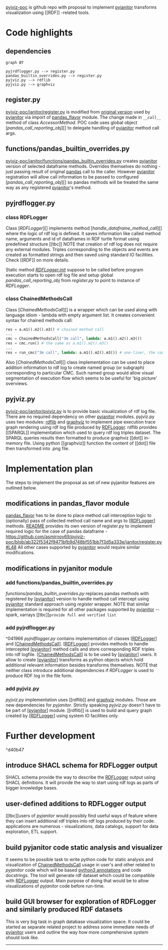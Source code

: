 [pyjviz-poc][] is github repo with proposal to implement [pyjanitor][] transforms visualization using [[RDF]] -related tools.

# Code highlights

## dependencies

```mermaid
graph BT

pyjrdflogger.py --> register.py
pandas_builtin_overrides.py --> register.py
pyjviz.py --> rdflib
pyjviz.py --> graphviz
```

## register.py
[pyjviz-poc/janitor/register.py](https://github.com/asmirnov69/pyjviz-poc/blob/main/janitor/register.py) is modified from [original version](https://github.com/Zsailer/pandas_flavor/blob/master/pandas_flavor/register.py) used by [pyjanitor][] via import of [pandas_flavor][] module. The change made in *`__call__`*  method of class *AccessorMethod*. POC code uses global object [*pandas_call_reporting_obj*][] to delegate handling of [pyjanitor][] method call args.

## functions/pandas_builtin_overrides.py
[pyjviz-poc/janitor/functions/pandas_builtin_overrides.py](https://github.com/asmirnov69/pyjviz-poc/blob/main/janitor/functions/pandas_builtin_overrides.py) creates [pyjanitor][] version of selected dataframe methods. Overrides themselves do nothing - just passing result of original [pandas][] call to the caller. However [pyjanitor][] registration will allow call information to be passed to configured [*pandas_call_reporting_obj*][] so pandas methods will be treated the same way as any registered [pyjanitor][]'s method.

## pyjrdflogger.py

### class RDFLogger
Class [*RDFLogger*][] implements method [*handle_dataframe_method_call*][] where the logic of rdf log is defined. It saves information like called method name, arguments and id of dataframes in RDF turtle format using predefined structure [[tbc]] 
NOTE that creation of rdf log does not require any external modules. Triples corresponding to the objects and events are created as formatted strings and then saved using standard IO facilities. Check [[RDF]] on more details.

Static method [*RDFLogger.init*](https://github.com/asmirnov69/pyjviz-poc/blob/29f16f1ae39ac6e6d5338bb424781681b3572a1a/janitor/pyjrdflogger.py#L48) suppose to be called before program execution starts to open rdf log file and setup global *pandas_call_reporting_obj* from *register.py* to point to instance of *RDFLogger*. 

### class ChainedMethodsCall
Class [*ChainedMethodsCall*][] is a wrapper which can be used along with language idiom - lambda with empty argument list. It creates convenient syntax for chained methods call:

```python
res = a.m1().m2().m3() # chained method call
...
cmc = ChainedMethodsCall("3m call", lambda: a.m1().m2().m3())
res = cmc.run() # the same as a.m1().m2().m3()
...
res = run_cmc("3m call", lambda: a.m1().m2().m3()) # one-liner, the same actions as above
```

Also [*ChainedMethodsCall*][] class implementation can be used to place addition information to rdf log to create named group (or subgraph) corresponding to particular CMC. Such named group would allow visual segmentation of execution flow which seems to be useful for 'big picture' overviews.

## pyjviz.py
[pyjviz-poc/janitor/pyjviz.py](https://github.com/asmirnov69/pyjviz-poc/blob/main/janitor/pyjviz.py) is to provide basic visualization of rdf log file. There are no required dependency on other [pyjanitor][] modules. pyjviz.py uses two modules: [rdflib](https://rdflib.readthedocs.io/en/stable/) and [graphviz](https://github.com/xflr6/graphviz) to implement pipe execution trace graph rendering using rdf log file produced by [RDFLogger](https://github.com/asmirnov69/pyjviz-poc/blob/main/janitor/pyjrdflogger.py). rdflib provides [[SPARQL]] implementation which used to query rdf log triples dataset. The SPARQL queries results then formatted to produce graphviz [[dot]] in-memory file. Using python [[graphviz]] function the content of [[dot]] file then transformed into .png file.

# Implementation plan

The steps to implement the proposal as set of new pyjanitor features are outlined below.

## modifications in pandas_flavor module

[pandas_flavor](pandas_flavor.md) has to be done to place method call interception logic to (optionally) pass of collected method call name and args to [[RDFLogger]] methods. [README](README.md) provides its own version of register.py to implement required logic for the case of pandas dataframe - https://github.com/asmirnov69/pyjviz-poc/blob/ab322f5342f9471bfb9d748bf551bb7f3d5a333e/janitor/register.py#L48
All other cases supported by [pyjanitor](pyjanitor.md) would require similar modifications.

## modifications in pyjanitor module

### add functions/pandas_builtin_overrides.py
*functions/pandas_builtin_overrides.py* replaces pandas methods with registered by [[pyjanitor]] version to handle method call intercept using [pyjanitor](pyjanitor.md) standard approach using *register* wrapper.
NOTE that similar implementation is required for all other packages supported by [pyjanitor](pyjanitor.md) -- spark, xarrays [[tbc]]`provide full and verified list`

### add pyjrdflogger.py 
^041966
*pyjrdflogger.py* contains implementation of classes [[RDFLogger]] and [[ChainedMethodsCall]]. 
[[RDFLogger]] provides methods to handle intercepted [[pyjanitor]] method calls and store corresponding RDF triples into rdf logfile.
[[ChainedMethodsCall]] is to be used by [[pyjanitor]] users. It allow to create [[pyjanitor]] transforms as python objects which hold additional relevant information besides transforms themselves.
NOTE that neither class introduce additional dependencies if *RDFLogger* is used to produce RDF log in the file form.

### add pyjviz.py
*pyjviz.py* implementation uses [[rdflib]] and [graphviz](graphviz.md) modules. Those are new dependencies for *pyjanitor*. Strictly speaking *pyjviz.py* doesn't have to be part of [[pyjanitor]] module. [[rdflib]] is used to build and query graph created by [[RDFLogger]] using system IO facilities only.

# Further development

^d40b47

## introduce SHACL schema for RDFLogger output
SHACL schema provide the way to describe the [RDFLogger](RDFLogger.md) output using SHACL definitions. It will provide the way to start using rdf logs as parts of bigger knowledge bases.

## user-defined additions to RDFLogger output
[[tbc]]users of *pyjanitor* would possibly find useful ways of feature where they can insert additional rdf triples into rdf logs produced by their code. applications are numerous - visualizations, data catalogs, support for data exploration, ETL support.

## build pyjanitor code static analysis and visualizer
It seems to be possible task to write python code for static analysis and visualization of [ChainedMethodsCall](ChainedMethodsCall.md) usage in user's and other related to *pyjanitor* code which will be based [python3 annotations](python3%20annotations) and code docstrings. The tool will generate rdf dataset which could be compatible with [RDFLogger](RDFLogger.md) output. Main purpose of doing that would be to allow visualizations of *pyjanitor* code before run-time.

## build GUI browser for exploration of RDFLogger and similarly produced  RDF datasets
This is very big task in graph database visualization space. It could be started as separate related project to address some immediate needs of [pyjanitor](pyjanitor.md) users and outline the way how more comprehensive system should look like.

<hr>

[pyjanitor]: https://github.com/pyjanitor-devs/pyjanitor
[pyjviz-poc]: https://github.com/asmirnov69/pyjviz-poc
[pandas_flavor]: https://github.com/Zsailer/pandas_flavor
[pandas]: https://en.wikipedia.org/wiki/Pandas_(software)
[pandas_call_reporting_obj]: https://github.com/asmirnov69/pyjviz-poc/blob/29f16f1ae39ac6e6d5338bb424781681b3572a1a/janitor/register.py#L31
[RDFLogger]: https://github.com/asmirnov69/pyjviz-poc/blob/29f16f1ae39ac6e6d5338bb424781681b3572a1a/janitor/pyjrdflogger.py#L46
[handle_dataframe_method_call]: https://github.com/asmirnov69/pyjviz-poc/blob/29f16f1ae39ac6e6d5338bb424781681b3572a1a/janitor/pyjrdflogger.py#L102
[ChainedMethodsCall]: https://github.com/asmirnov69/pyjviz-poc/blob/29f16f1ae39ac6e6d5338bb424781681b3572a1a/janitor/pyjrdflogger.py#L29
